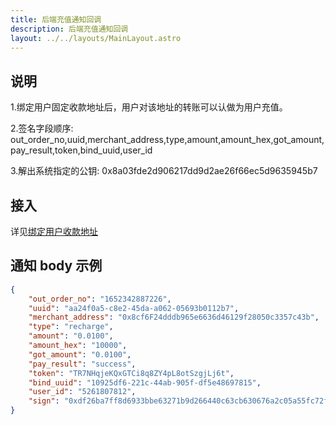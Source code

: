 ```yaml
---
title: 后端充值通知回调
description: 后端充值通知回调
layout: ../../layouts/MainLayout.astro
---
```


## 说明

1.绑定用户固定收款地址后，用户对该地址的转账可以认做为用户充值。

2.签名字段顺序: out_order_no,uuid,merchant_address,type,amount,amount_hex,got_amount,pay_result,token,bind_uuid,user_id

3.解出系统指定的公钥: 0x8a03fde2d906217dd9d2ae26f66ec5d9635945b7

## 接入

详见[绑定用户收款地址](/zh-CN/bindReceiveAddress)

## 通知 body 示例

```json
{
	"out_order_no": "1652342887226",
	"uuid": "aa24f0a5-c8e2-45da-a062-05693b0112b7",
	"merchant_address": "0x8cf6F24dddb965e6636d46129f28050c3357c43b",
	"type": "recharge",
	"amount": "0.0100",
	"amount_hex": "10000",
	"got_amount": "0.0100",
	"pay_result": "success",
	"token": "TR7NHqjeKQxGTCi8q8ZY4pL8otSzgjLj6t",
	"bind_uuid": "10925df6-221c-44ab-905f-df5e48697815",
	"user_id": "5261807812",
	"sign": "0xdf26ba7ff8d6933bbe63271b9d266440c63cb630676a2c05a55fc72f7d639ae62af7125bef4fea1df29983652d8b934d72602f971fb66591a080daf786ecdb4e1b"
}
```
